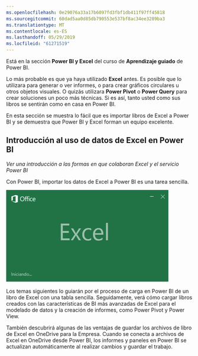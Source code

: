 ```yaml
---
ms.openlocfilehash: 0e29076a33a17b6097fd3fbf1db411f97ff45818
ms.sourcegitcommit: 60dad5aa0d85db790553e537bf8ac34ee3289ba3
ms.translationtype: MT
ms.contentlocale: es-ES
ms.lasthandoff: 05/29/2019
ms.locfileid: "61271519"
---
```

Está en la sección **Power BI y Excel** del curso de **Aprendizaje guiado** de Power BI.

Lo más probable es que ya haya utilizado **Excel** antes. Es posible que lo utilizara para generar o ver informes, o para crear gráficos circulares u otros objetos visuales. O quizás utilizara **Power Pivot** o **Power Query** para crear soluciones un poco más técnicas. Si es así, tanto usted como sus libros se sentirán como en casa en Power BI.

En esta sección se muestra lo fácil que es importar libros de Excel a Power BI y se demuestra que Power BI y Excel forman un equipo excelente.

## <a name="introduction-to-using-excel-data-in-power-bi"></a>Introducción al uso de datos de Excel en Power BI
*Ver una introducción a las formas en que colaboran Excel y el servicio Power BI*

Con Power BI, importar los datos de Excel a Power BI es una tarea sencilla.

![](media/5-1-intro-excel-data/5-1_1.png)

Los temas siguientes lo guiarán por el proceso de carga en Power BI de un libro de Excel con una tabla sencilla. Seguidamente, verá cómo cargar libros creados con las características de BI más avanzadas de Excel para el modelado de datos y la creación de informes, como Power Pivot y Power View.

También descubrirá algunas de las ventajas de guardar los archivos de libro de Excel en OneDrive para la Empresa. Cuando se conecta a archivos de Excel en OneDrive desde Power BI, los informes y paneles en Power BI se actualizan automáticamente al realizar cambios y guardar el trabajo.

